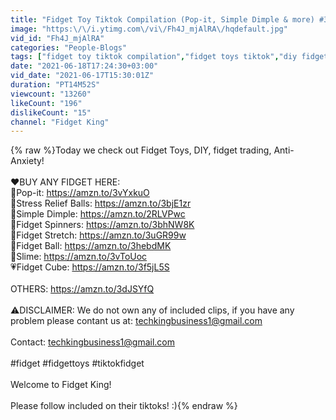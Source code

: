 ```yaml
---
title: "Fidget Toy Tiktok Compilation (Pop-it, Simple Dimple & more) #3"
image: "https:\/\/i.ytimg.com\/vi\/Fh4J_mjAlRA\/hqdefault.jpg"
vid_id: "Fh4J_mjAlRA"
categories: "People-Blogs"
tags: ["fidget toy tiktok compilation","fidget toys tiktok","diy fidget toys tiktok"]
date: "2021-06-18T17:24:30+03:00"
vid_date: "2021-06-17T15:30:01Z"
duration: "PT14M52S"
viewcount: "13260"
likeCount: "196"
dislikeCount: "15"
channel: "Fidget King"
---
```

{% raw %}Today we check out Fidget Toys, DIY, fidget trading, Anti-Anxiety!<br /><br />❤️BUY ANY FIDGET HERE:<br />💙Pop-it: <a rel="nofollow" target="blank" href="https://amzn.to/3vYxkuO">https://amzn.to/3vYxkuO</a><br />🧡Stress Relief Balls: <a rel="nofollow" target="blank" href="https://amzn.to/3bjE1zr">https://amzn.to/3bjE1zr</a><br />💜Simple Dimple: <a rel="nofollow" target="blank" href="https://amzn.to/2RLVPwc">https://amzn.to/2RLVPwc</a><br />🤍Fidget Spinners: <a rel="nofollow" target="blank" href="https://amzn.to/3bhNW8K">https://amzn.to/3bhNW8K</a><br />💛Fidget Stretch: <a rel="nofollow" target="blank" href="https://amzn.to/3uGR99w">https://amzn.to/3uGR99w</a><br />🖤Fidget Ball: <a rel="nofollow" target="blank" href="https://amzn.to/3hebdMK">https://amzn.to/3hebdMK</a><br />💚Slime: <a rel="nofollow" target="blank" href="https://amzn.to/3vToUoc">https://amzn.to/3vToUoc</a><br />💗Fidget Cube: <a rel="nofollow" target="blank" href="https://amzn.to/3f5jL5S">https://amzn.to/3f5jL5S</a><br /><br />OTHERS: <a rel="nofollow" target="blank" href="https://amzn.to/3dJSYfQ">https://amzn.to/3dJSYfQ</a><br /><br />⚠️DISCLAIMER: We do not own any of included clips, if you have any problem please contant us at: techkingbusiness1@gmail.com<br /><br />Contact: techkingbusiness1@gmail.com<br /><br />#fidget #fidgettoys #tiktokfidget<br /><br />Welcome to Fidget King!<br /><br />Please follow included on their tiktoks! :){% endraw %}
